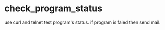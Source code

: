 # check_program_status
  use curl and telnet test program's status. if program is faied then send mail. 
